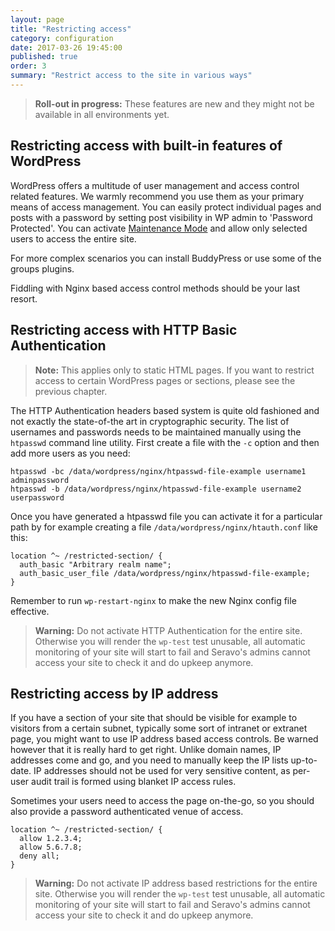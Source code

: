 ```yaml
---
layout: page
title: "Restricting access"
category: configuration
date: 2017-03-26 19:45:00
published: true
order: 3
summary: "Restrict access to the site in various ways"
---
```


> **Roll-out in progress:** These features are new and they might not be available in all environments yet.

## Restricting access with built-in features of WordPress

WordPress offers a multitude of user management and access control related features. We warmly recommend you use them as your primary means of access management. You can easily protect individual pages and posts with a password by setting post visibility in WP admin to 'Password Protected'. You can activate [Maintenance Mode](https://wordpress.org/plugins/maintenance/) and allow only selected users to access the entire site.

For more complex scenarios you can install BuddyPress or use some of the groups plugins.

Fiddling with Nginx based access control methods should be your last resort.

## Restricting access with HTTP Basic Authentication

> **Note:** This applies only to static HTML pages. If you want to restrict access to certain WordPress pages or sections, please see the previous chapter.

The HTTP Authentication headers based system is quite old fashioned and not exactly the state-of-the art in cryptographic security. The list of usernames and passwords needs to be maintained manually using the `htpasswd` command line utility. First create a file with the `-c` option and then add more users as you need:

```
htpasswd -bc /data/wordpress/nginx/htpasswd-file-example username1 adminpassword
htpasswd -b /data/wordpress/nginx/htpasswd-file-example username2 userpassword
```

Once you have generated a htpasswd file you can activate it for a particular path by for example creating a file `/data/wordpress/nginx/htauth.conf` like this:

```
location ^~ /restricted-section/ {
  auth_basic "Arbitrary realm name";
  auth_basic_user_file /data/wordpress/nginx/htpasswd-file-example;
}
```

Remember to run `wp-restart-nginx` to make the new Nginx config file effective.

> **Warning:** Do not activate HTTP Authentication for the entire site. Otherwise you will render the `wp-test` test unusable, all automatic monitoring of your site will start to fail and Seravo's admins cannot access your site to check it and do upkeep anymore.

## Restricting access by IP address

If you have a section of your site that should be visible for example to visitors from a certain subnet, typically some sort of intranet or extranet page, you might want to use IP address based access controls. Be warned however that it is really hard to get right. Unlike domain names, IP addresses come and go, and you need to manually keep the IP lists up-to-date. IP addresses should not be used for very sensitive content, as per-user audit trail is formed using blanket IP access rules.

Sometimes your users need to access the page on-the-go, so you should also provide a password authenticated venue of access.

```
location ^~ /restricted-section/ {
  allow 1.2.3.4;
  allow 5.6.7.8;
  deny all;
}
```

> **Warning:** Do not activate IP address based restrictions for the entire site. Otherwise you will render the `wp-test` test unusable, all automatic monitoring of your site will start to fail and Seravo's admins cannot access your site to check it and do upkeep anymore.
